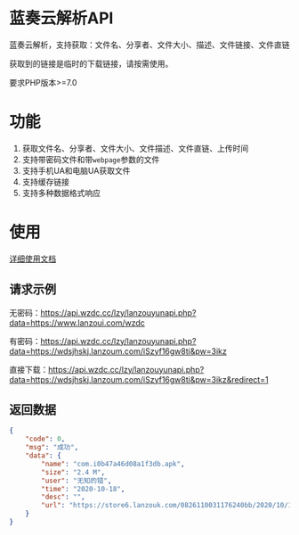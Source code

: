 # 蓝奏云解析API
蓝奏云解析，支持获取：文件名、分享者、文件大小、描述、文件链接、文件直链

获取到的链接是临时的下载链接，请按需使用。

要求PHP版本>=7.0

# 功能
1. 获取文件名、分享者、文件大小、文件描述、文件直链、上传时间
2. 支持带密码文件和带`webpage`参数的文件
3. 支持手机UA和电脑UA获取文件
4. 支持缓存链接
5. 支持多种数据格式响应

# 使用

[详细使用文档](Documentation.md)

## 请求示例

无密码：https://api.wzdc.cc/lzy/lanzouyunapi.php?data=https://www.lanzoui.com/wzdc

有密码：https://api.wzdc.cc/lzy/lanzouyunapi.php?data=https://wdsjhskj.lanzoum.com/iSzyf16gw8ti&pw=3ikz

直接下载：https://api.wzdc.cc/lzy/lanzouyunapi.php?data=https://wdsjhskj.lanzoum.com/iSzyf16gw8ti&pw=3ikz&redirect=1

## 返回数据
```json
{
    "code": 0,
    "msg": "成功",
    "data": {
        "name": "com.i0b47a46d08a1f3db.apk",
        "size": "2.4 M",
        "user": "无知的错",
        "time": "2020-10-18",
        "desc": "",
        "url": "https://store6.lanzouk.com/0826110031176240bb/2020/10/18/954f63d15176aba369a518d38eeb2a0f.apk?st=h2A7E-4A1OwWCkkDRNZT3A&e=1693023087&b=AjMNYgBtUHtUaFUzVmQAMARmWWRRZAAwAjUBPFFuVjUIaw5oCTpTMlJlBX0LOgRwVGo_c&fi=31176240&pid=44-200-205-205&up=2&mp=0&co=0"
    }
}
```

